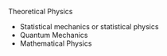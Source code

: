 Theoretical Physics
+ Statistical mechanics or statistical physics
+ Quantum Mechanics
+ Mathematical Physics
